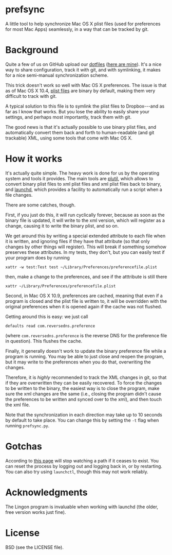 prefsync
========

A little tool to help synchronize Mac OS X plist files (used for preferences
for most Mac Apps) seamlessly, in a way that can be tracked by git.

# Background

Quite a few of us on GitHub upload our
[dotfiles](http://en.wikipedia.org/wiki/Configuration_file)
([here are mine](https://github.com/asmeurer/dotfiles)). It's a nice way to
share configuration, track it with git, and with symlinking, it makes for a
nice semi-manual synchronization scheme.

This trick doesn't work so well with Mac OS X preferences. The issue is that
as of Mac OS X 10.4, [plist files](http://en.wikipedia.org/wiki/Plist) are
binary by default, making them very difficult to track with git.

A typical solution to this file is to symlink the plist files to Dropbox---and
as far as I know that works.  But you lose the ability to easily share your
settings, and perhaps most importantly, track them with git.

The good news is that it's actually possible to use binary plist files, and
automatically convert them back and forth to human-readable (and git
trackable) XML, using some tools that come with Mac OS X.

# How it works

It's actually quite simple. The heavy work is done for us by the operating
system and tools it provides. The main tools are
[plutil](https://developer.apple.com/library/mac/documentation/Darwin/Reference/ManPages/man1/plutil.1.html),
which allows to convert binary plist files to xml plist files and xml plist
files back to binary, and [launchd](http://en.wikipedia.org/wiki/Launchd),
which provides a facility to automatically run a script when a file changes.

There are some catches, though.

First, if you just do this, it will run cyclically forever, because as soon as
the binary file is updated, it will write to the xml version, which will
register as a change, causing it to write the binary plist, and so on.

We get around this by writing a special extended attribute to each file when
it is written, and ignoring files if they have that attribute (so that only
changes by other things will register).  This will break if something somehow
preserves these attributes. In my tests, they don't, but you can easily test
if your program does by running

    xattr -w test:Test test ~/Library/Preferences/preferencefile.plist

then, make a change to the preferences, and see if the atttribute is still there

    xattr ~/Library/Preferences/preferencefile.plist

Second, in Mac OS X 10.9, preferences are cached, meaning that even if a
program is closed and the plist file is written to, it will be overridden with
the original preferences when it is opened again if the cache was not
flushed.

Getting around this is easy: we just call

    defaults read com.reversedns.preference

(where `com.reversedns.preference` is the reverse DNS for the preference file
in question). This flushes the cache.

Finally, it generally doesn't work to update the binary preference file while
a program is running.  You may be able to just close and reopen the program,
but it may write to the preferences when you do that, overwriting the
changes.

Therefore, it is *highly* recommended to track the XML changes in git, so that
if they are overwritten they can be easily recovered.  To force the changes to
be written to the binary, the easiest way is to close the program, make sure
the xml changes are the same (i.e., closing the program didn't cause the
preferences to be written and synced over to the xml), and then touch the xml
file.

Note that the synchronization in each direction may take up to 10 seconds by
default to take place. You can change this by setting the `-t` flag when
running `prefsync.py`.

# Gotchas

According to
[this page](http://managingosx.wordpress.com/2006/05/10/launchd-gotcha/) will
stop watching a path if it ceases to exist.  You can reset the process by
logging out and logging back in, or by restarting.  You can also try using
`launchctl`, though this may not work reliably.

# Acknowledgments

The Lingon program is invaluable when working with launchd (the older, free
version works just fine).

# License

BSD (see the LICENSE file).
